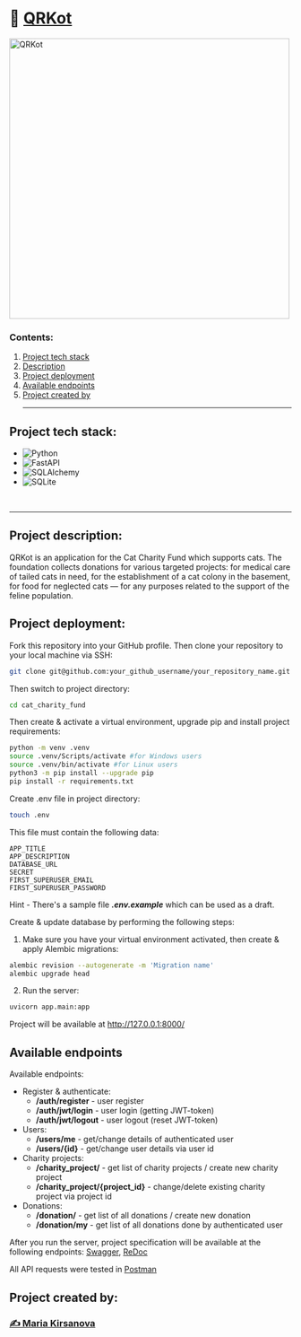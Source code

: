 # 📝 [QRKot](https://github.com/kopf8/cat_charity_fund)

<img src="https://pictures.s3.yandex.net/resources/sprint2_picture1_1672399951.png" width="500" alt="QRKot">

### Contents:

1. [Project tech stack](#project-tech-stack)
2. [Description](#project-description)
3. [Project deployment](#project-deployment)
4. [Available endpoints](#available-endpoints)
5. [Project created by](#project-created-by)
<br><hr>

## Project tech stack:
- ![Python](https://img.shields.io/badge/Python-3776AB?style=for-the-badge&logo=python&logoColor=white)
- ![FastAPI](https://img.shields.io/badge/FastAPI-005571?style=for-the-badge&logo=fastapi)
- ![SQLAlchemy](https://img.shields.io/badge/SQLALCHEMY-D71F00?style=for-the-badge&logo=sqlalchemy&logoColor=white&logoSize=auto)
- ![SQLite](https://img.shields.io/badge/sqlite-%2307405e.svg?style=for-the-badge&logo=sqlite&logoColor=white)

<br><hr>
## Project description:
QRKot is an application for the Cat Charity Fund which supports cats.
The foundation collects donations for various targeted projects: for medical care of tailed cats in need, for the establishment of a cat colony in the basement, for food for neglected cats — for any purposes related to the support of the feline population.

## Project deployment:
Fork this repository into your GitHub profile.
Then clone your repository to your local machine via SSH:
```bash
git clone git@github.com:your_github_username/your_repository_name.git
```
Then switch to project directory:
```bash
cd cat_charity_fund
```
Then create & activate a virtual environment, upgrade pip and install project requirements:
```bash
python -m venv .venv
source .venv/Scripts/activate #for Windows users
source .venv/bin/activate #for Linux users
python3 -m pip install --upgrade pip
pip install -r requirements.txt
```
Create .env file in project directory: 
```bash
touch .env
```
This file must contain the following data: 
```
APP_TITLE
APP_DESCRIPTION
DATABASE_URL
SECRET
FIRST_SUPERUSER_EMAIL
FIRST_SUPERUSER_PASSWORD
```
Hint - There's a sample file _**.env.example**_ which can be used as a draft.

Create & update database by performing the following steps:
1. Make sure you have your virtual environment activated, then create & apply Alembic migrations:
```bash
alembic revision --autogenerate -m 'Migration name'
alembic upgrade head
```
2. Run the server:
```bash
uvicorn app.main:app
```
Project will be available at http://127.0.0.1:8000/

## Available endpoints

Available endpoints:
- Register & authenticate:
    - **/auth/register** - user register
    - **/auth/jwt/login** - user login (getting JWT-token)
    - **/auth/jwt/logout** - user logout (reset JWT-token)
- Users:
    - **/users/me** - get/change details of authenticated user
    - **/users/{id}** - get/change user details via user id
- Charity projects:
    - **/charity_project/** - get list of charity projects / create new charity project
    - **/charity_project/{project_id}** - change/delete existing charity project via project id
- Donations:
    - **/donation/** - get list of all donations / create new donation
    - **/donation/my** - get list of all donations done by authenticated user

After you run the server, project specification will be available at the following endpoints: [Swagger](http://127.0.0.1:8000/docs), [ReDoc](http://127.0.0.1:8000/redoc)

All API requests were tested in [Postman](https://www.postman.com/)

## Project created by:
### [✍️ Maria Kirsanova](https://github.com/kopf8)
